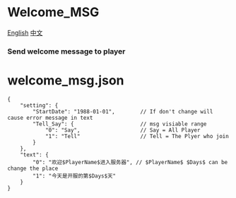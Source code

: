 # Welcome_MSG
[English](./README.md)
[中文](./README_zh_cn)
### Send welcome message to player

# welcome_msg.json

```
{
    "setting": {                          
        "StartDate": "1988-01-01",        // If don't change will cause error message in text 
        "Tell_Say": {                     // msg visiable range
            "0": "Say",                   // Say = All Player
            "1": "Tell"                   // Tell = The Plyer who join
        }
    },
    "text": {
        "0": "欢迎$PlayerName$进入服务器", // $PlayerName$ $Days$ can be change the place
        "1": "今天是开服的第$Days$天"
    }
}
```
